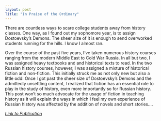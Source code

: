 ```yaml
---
layout: post
Title: "In Praise of the Ordinary"
---
```



There are countless ways to scare college students away from history classes. One way, as I found out my sophomore year, is to assign Dostoevsky’s Demons. 
The sheer size of it is enough to send overworked students running for the hills. I know I almost ran.


Over the course of the past five years, I’ve taken numerous history courses ranging from the modern Middle East to Cold War Russia. 
In all but two, I was assigned heavy textbooks and and historical texts to read. In the two Russian history courses, however, 
I was assigned a mixture of historical fiction and non-fiction. This initially struck me as not only new but also a little odd. 
Once I got past the sheer size of Dostoevsky’s Demons and the admittedly unsettling content, 
I realized that fiction has an essential role to play in the study of history, even more importantly so for Russian history. 
This post won’t so much advocate for the usage of fiction in teaching history as it will explain the ways in which I feel my own 
experience of Russian history was affected by the addition of novels and short stories....


<a href="https://en.humsub.com.pk/59/fiction-helped-understand-history/">_Link to Publication_</a>
